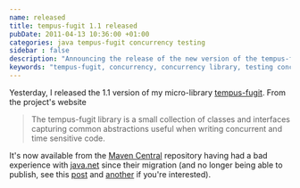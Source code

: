 ```yaml
---
name: released
title: tempus-fugit 1.1 released
pubDate: 2011-04-13 10:36:00 +01:00
categories: java tempus-fugit concurrency testing
sidebar : false
description: "Announcing the release of the new version of the tempus-fugit library."
keywords: "tempus-fugit, concurrency, concurrency library, testing concurrent code"
---
```


Yesterday, I released the 1.1 version of my micro-library [tempus-fugit](http://tempusfugitlibrary.org/). From the project's website

> The tempus-fugit library is a small collection of classes and interfaces capturing common abstractions useful when writing concurrent and time sensitive code.

It's now available from the [Maven Central](http://repo2.maven.org/maven2/com/google/code/tempus-fugit/tempus-fugit/)
repository having had a bad experience with [java.net](http://repo2.maven.org/maven2/com/google/code/tempus-fugit/tempus-fugit/)
since their migration (and no longer being able to publish, see this [post](http://java.net/projects/maven-repository/lists/users/archive/2011-03/message/0)
and [another](http://java.net/projects/wagon/lists/users/archive/2011-02/message/0) if you're interested).

